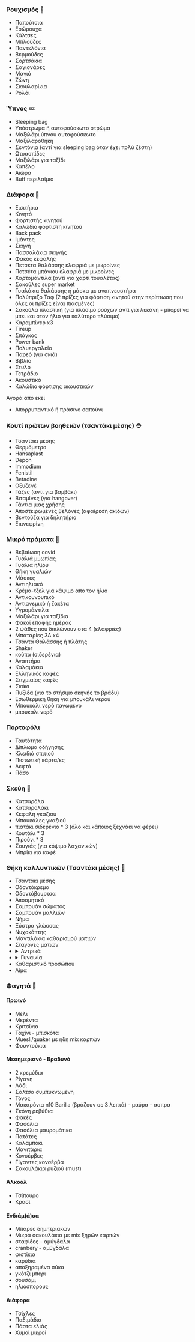 ### Ρουχισμός 👕

- Παπούτσια
- Εσώρουχα
- Κάλτσες
- Μπλούζες
- Παντελόνια
- Βερμούδες
- Σορτσάκια
- Σαγιονάρες
- Μαγιό
- Ζώνη
- Σκουλαρίκια
- Ρολόι

### Ύπνος 💤

- Sleeping bag
- Υπόστρωμα ή αυτοφούσκωτο στρώμα
- Μαξιλάρι ύπνου αυτοφούσκωτο
- Μαξιλαροθήκη
- Σεντόνια (αντί για sleeping bag όταν έχει πολύ ζέστη)
- Ωτοασπίδες
- Μαξιλάρι για ταξίδι
- Καπέλο
- Αιώρα
- Buff περιλαίμιο

### Διάφορα 🔨

- Εισιτήρια
- Κινητό
- Φορτιστής κινητού
- Καλώδιο φορτιστή κινητού
- Βack pack
- Ιμάντες
- Σκηνή
- Πασσαλάκια σκηνής
- Φακός κεφαλής
- Πετσέτα θαλάσσης ελαφριά με μικροίνες
- Πετσέτα μπάνιου ελαφριά με μικροίνες
- Χαρτομάντιλα (αντί για χαρτί τουαλέτας)
- Σακούλες super market
- Γυαλάκια θαλάσσης ή μάσκα με αναπνευστήρα
- Πολύπριζο Ταφ (2 πρίζες για φόρτιση κινητού στην περίπτωση που όλες οι πρίζες είναι πιασμένες)
- Σακούλα πλαστική (για πλύσιμο ρούχων αντί για λεκάνη - μπορεί να μπει και στον ήλιο για καλύτερο πλύσιμο)
- Καραμπίνερ x3
- Tireup
- Σπάγκος
- Power bank
- Πολυεργαλείο
- Παρεό (για σκιά)
- Βιβλίο
- Στυλό
- Τετράδιο
- Ακουστικά
- Καλώδιο φόρτισης ακουστικών

Αγορά από εκεί

- Απορρυπαντικό ή πράσινο σαπούνι

### Κουτί πρώτων βοηθειών (τσαντάκι μέσης) ⛑️
- Τσαντάκι μέσης
- Θερμόμετρο
- Hansaplast
- Depon
- Immodium
- Fenistil
- Βetadine
- Οξυζενέ
- Γάζες (αντι για βαμβάκι)
- Βιταμίνες (για hangover)
- Γάντια μιας χρήσης
- Αποστειρωμένες βελόνες (αφαίρεση ακίδων)
- Βεντούζα για δηλητήριο
- Επινεφρίνη

### Μικρό πράματα 👜

- Βεβαίωση covid
- Γυαλιά μυωπίας
- Γυαλιά ηλίου
- Θήκη γυαλιών
- Μάσκες
- Αντιηλιακό
- Κρέμα-τζελ για κάψιμο απο τον ήλιο
- Αντικουνουπικό
- Αντιανεμικό ή ζακέτα
- Υγρομάντιλα
- Μαξιλάρι για ταξίδια
- Φακοί επαφής ημέρας
- 2 ψάθες που διπλώνουν στα 4 (ελαφριές)
- Μπαταρίες 3Α x4
- Τσάντα Θαλάσσης ή πλάτης
- Shaker
- κούπα (σιδερένια)
- Αναπτήρα
- Καλαμάκια
- Ελληνικός καφές
- Στιγμιαίος καφές
- Σκάκι
- Πυξίδα (για το στήσιμο σκηνής το βράδυ)
- Εσωθερμική θήκη για μπουκάλι νερού
- Μπουκάλι νερό παγωμένο
- μπουκαλι νερό

### Πορτοφόλι
- Ταυτότητα
- Δίπλωμα οδήγησης
- Κλειδιά σπιτιού
- Πιστωτική κάρτα/ες
- Λεφτά
- Πάσο

### Σκεύη 🍴

- Κατσαρόλα
- Κατσαρολάκι
- Κεφαλή γκαζιού
- Μπουκάλες γκαζιού
- πιατάκι σιδερένιο \* 3 (όλο και κάποιος ξεχνάει να φέρει)
- Κουτάλι \* 3
- Πιρούνι \* 3
- Σουγιάς (για κόψιμο λαχανικών)
- Μπρίκι για καφέ

### Θήκη καλλυντικών (Τσαντάκι μέσης) 🧼

- Τσαντάκι μέσης
- Οδοντόκρεμα
- Οδοντόβουρτσα
- Αποσμητικό
- Σαμπουάν σώματος
- Σαμπουάν μαλλιών
- Νήμα
- Ξύστρα γλώσσας
- Νυχοκόπτης
- Μαντιλάκια καθαρισμού ματιών
- Σταγόνες ματιών
- <details>
    <summary>Αντρικά</summary>
    * Ξυραφάκια
    * Αφρός ξυρίσματος
      ή
    * Ξυριστική μηχανή (φορτισμένη ή με φορτιστή)
  </details>
- <details>
    <summary>Γυναικία</summary>
    * Σερβέτιες
    * Make up
  </details>
- Καθαριστικό προσώπου
- Λίμα

### Φαγητά 🍔

#### Πρωινό

- Μέλι
- Μερέντα
- Κριτσίνια
- Ταχίνι - μπισκότα
- Μuesli/quaker με ήδη mix καρπών
- Φουντούκια

#### Μεσημεριανό - Βραδυνό

- 2 κρεμύδια
- Ρίγανη
- Λάδι
- Σάλτσα συμπυκνωμένη
- Τόνος
- Μακαρόνια n10 Barilla (βράζουν σε 3 λεπτά) - μαύρα - ασπρα
- Σκόνη ρεβύθια
- Φακές
- Φασόλια
- Φασόλια μαυρομάτικα
- Πατάτες
- Καλαμπόκι
- Μανιτάρια
- Κονσέρβες
- Γίγαντες κονσέρβα
- Σακουλάκια ρυζιού (must)

#### Αλκοόλ

- Τσίπουρο
- Κρασί

#### Ενδιάμ(ά)σα

- Μπάρες δημητριακών
- Μικρά σακουλάκια με mix ξηρών καρπών
- σταφίδες - αμύγδαλα
- cranbery - αμύγδαλα
- φιστίκια
- καρύδια
- αποξηραμένα σύκα
- γκότζι μπερι
- σουσάμι
- ηλιόσπορους

#### Διάφορα

- Τσίχλες
- Παξιμάδια
- Πάστα ελιάς
- Χυμοί μικροί
